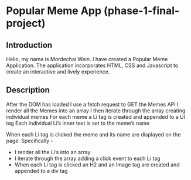 # Popular Meme App (phase-1-final-project)

 ## Introduction

Hello, my name is Mordechai Wein. I have created a Popular Meme Application. The application incorporates HTML, CSS and Javascript to create an interactive and lively experience.    

## Description 

After the DOM has loaded I use a fetch request to GET the Memes API
I render all the Memes into an array
I then iterate through the array creating individual memes 
For each meme a Li tag is created and appended to a Ul tag
Each individual Li’s inner text is set to the meme’s name

When each Li tag is clicked the meme and its name are displayed on the page. Specifically -
- I render all the Li’s into an array
- I iterate through the array adding a click event to each Li tag
- When each Li tag is clicked an H2 and an Image tag are created and appended to a div tag 

